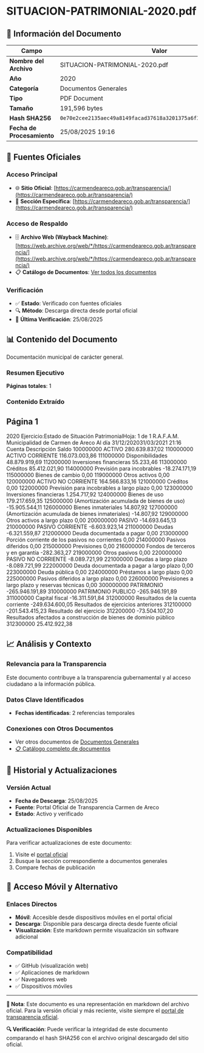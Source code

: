 # SITUACION-PATRIMONIAL-2020.pdf

## 📄 Información del Documento

| Campo | Valor |
|-------|--------|
| **Nombre del Archivo** | SITUACION-PATRIMONIAL-2020.pdf |
| **Año** | 2020 |
| **Categoría** | Documentos Generales |
| **Tipo** | PDF Document |
| **Tamaño** | 191,596 bytes |
| **Hash SHA256** | `0e70e2cee2135aec49a8149facad37618a3201375a6f35183ffdb0cf6b27bc12` |
| **Fecha de Procesamiento** | 25/08/2025 19:16 |

## 🔗 Fuentes Oficiales

### Acceso Principal
- 🌐 **Sitio Oficial**: [https://carmendeareco.gob.ar/transparencia/](https://carmendeareco.gob.ar/transparencia/)
- 📁 **Sección Específica**: [https://carmendeareco.gob.ar/transparencia/](https://carmendeareco.gob.ar/transparencia/)

### Acceso de Respaldo
- 🗄️ **Archivo Web (Wayback Machine)**: [https://web.archive.org/web/*/https://carmendeareco.gob.ar/transparencia/](https://web.archive.org/web/*/https://carmendeareco.gob.ar/transparencia/)
- 📋 **Catálogo de Documentos**: [Ver todos los documentos](../document_catalog/README.md)

### Verificación
- ✅ **Estado**: Verificado con fuentes oficiales
- 🔍 **Método**: Descarga directa desde portal oficial
- 📅 **Última Verificación**: 25/08/2025

## 📊 Contenido del Documento

Documentación municipal de carácter general.

### Resumen Ejecutivo

**Páginas totales**: 1

### Contenido Extraído

## Página 1

2020 Ejercicio:Estado de Situación PatrimonialHoja: 1 de 1 R.A.F.A.M.
Municipalidad de
Carmen de Areco Al día 31/12/202031/03/2021 21:16
Cuenta Descripción Saldo
100000000 ACTIVO 280.639.837,02
110000000 ACTIVO CORRIENTE 116.073.003,86
111000000 Disponibilidades 48.879.919,69
112000000 Inversiones financieras 55.233,46
113000000 Créditos 85.412.021,90
114000000 Previsión para incobrables -18.274.171,19
115000000 Bienes de cambio 0,00
119000000 Otros activos 0,00
120000000 ACTIVO NO CORRIENTE 164.566.833,16
121000000 Créditos 0,00
122000000 Previsión para incobrables a largo plazo 0,00
123000000 Inversiones financieras 1.254.717,92
124000000 Bienes de uso 179.217.659,35
125000000 (Amortización acumulada de bienes de uso) -15.905.544,11
126000000 Bienes inmateriales 14.807,92
127000000 (Amortización acumulada de bienes inmateriales) -14.807,92
129000000 Otros activos a largo plazo 0,00
200000000 PASIVO -14.693.645,13
210000000 PASIVO CORRIENTE -6.603.923,14
211000000 Deudas -6.321.559,87
212000000 Deuda documentada a pagar 0,00
213000000 Porción corriente de los pasivos no corrientes 0,00
214000000 Pasivos diferidos 0,00
215000000 Previsiones 0,00
216000000 Fondos de terceros y en garantía -282.363,27
219000000 Otros pasivos 0,00
220000000 PASIVO NO CORRIENTE -8.089.721,99
221000000 Deudas a largo plazo -8.089.721,99
222000000 Deuda documentada a pagar a largo plazo 0,00
223000000 Deuda pública 0,00
224000000 Préstamos a largo plazo 0,00
225000000 Pasivos diferidos a largo plazo 0,00
226000000 Previsiones a largo plazo y reservas técnicas 0,00
300000000 PATRIMONIO -265.946.191,89
310000000 PATRIMONIO PUBLICO -265.946.191,89
311000000 Capital fiscal -16.311.591,84
312000000 Resultados de la cuenta corriente -249.634.600,05
Resultados de ejercicios anteriores 312100000 -201.543.415,23
Resultado del ejercicio 312200000 -73.504.107,20
Resultados afectados a construcción de bienes de dominio público 312300000 25.412.922,38



## 📈 Análisis y Contexto

### Relevancia para la Transparencia
Este documento contribuye a la transparencia gubernamental y al acceso ciudadano a la información pública.

### Datos Clave Identificados
- **Fechas identificadas**: 2 referencias temporales

### Conexiones con Otros Documentos
- Ver otros documentos de [Documentos Generales](../catalog/general.md)
- [📋 Catálogo completo de documentos](../document_catalog/README.md)

## 🔄 Historial y Actualizaciones

### Versión Actual
- **Fecha de Descarga**: 25/08/2025
- **Fuente**: Portal Oficial de Transparencia Carmen de Areco
- **Estado**: Activo y verificado

### Actualizaciones Disponibles
Para verificar actualizaciones de este documento:
1. Visite el [portal oficial](https://carmendeareco.gob.ar/transparencia/)
2. Busque la sección correspondiente a documentos generales
3. Compare fechas de publicación

## 📱 Acceso Móvil y Alternativo

### Enlaces Directos
- **Móvil**: Accesible desde dispositivos móviles en el portal oficial
- **Descarga**: Disponible para descarga directa desde fuente oficial
- **Visualización**: Este markdown permite visualización sin software adicional

### Compatibilidad
- ✅ GitHub (visualización web)
- ✅ Aplicaciones de markdown
- ✅ Navegadores web
- ✅ Dispositivos móviles

---

**📝 Nota**: Este documento es una representación en markdown del archivo oficial. 
Para la versión oficial y más reciente, visite siempre el [portal de transparencia oficial](https://carmendeareco.gob.ar/transparencia/).

**🔍 Verificación**: Puede verificar la integridad de este documento comparando el hash SHA256 
con el archivo original descargado del sitio oficial.
